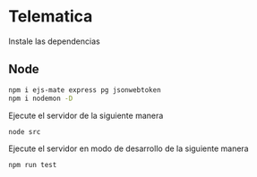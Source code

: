 # Telematica

Instale las dependencias

## Node

```bash
npm i ejs-mate express pg jsonwebtoken
npm i nodemon -D
```

Ejecute el servidor de la siguiente manera

```bash
node src
```

Ejecute el servidor en modo de desarrollo de la siguiente manera

```bash
npm run test
```
